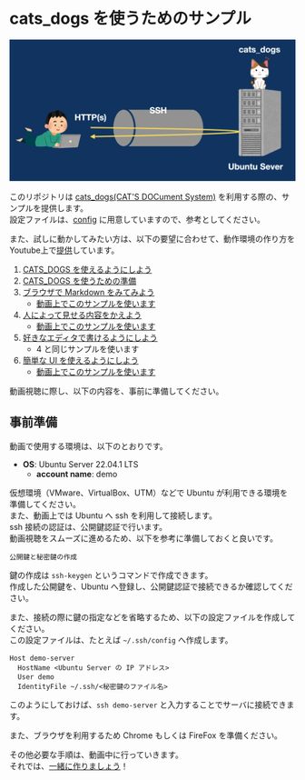 # cats_dogs を使うためのサンプル

![icatch](./imgs/icatch.png)

このリポジトリは [cats\_dogs(CAT'S DOCument System)](https://github.com/1f408/cats_dogs) を利用する際の、サンプルを提供します。  
設定ファイルは、[config](./config/etc) に用意していますので、参考としてください。

また、試しに動かしてみたい方は、以下の要望に合わせて、動作環境の作り方をYoutube上で[提供](https://www.youtube.com/playlist?list=PLTKODctBx8g-gmC8lrM2KeRM5N7qXCdcE)しています。

1. [CATS\_DOGS を使えるようにしよう](https://youtu.be/MMyKtsIiggk)
2. [CATS\_DOGS を使うための準備](https://youtu.be/jH_t0qBZlwY)
3. [ブラウザで Markdown をみてみよう](https://youtu.be/vfTsRSdkK1U)
   - [動画上でこのサンプルを使います](./demo/step1)
4. [人によって見せる内容をかえよう](https://youtu.be/XHFfSlsTooo)
   - [動画上でこのサンプルを使います](./demo/step2-3)
5. [好きなエディタで書けるようにしよう](https://youtu.be/XX8g0s2dua4)
   - 4 と同じサンプルを使います
6. [簡単な UI を使えるようにしよう](https://youtu.be/IL13gvWAgFM)
   - [動画上でこのサンプルを使います](./demo/step4)

動画視聴に際し、以下の内容を、事前に準備してください。

## 事前準備

動画で使用する環境は、以下のとおりです。

- **OS**: Ubuntu Server 22.04.1 LTS
  - **account name**: demo

仮想環境（VMware、VirtualBox、UTM）などで Ubuntu が利用できる環境を準備してください。  
また、動画上では Ubuntu へ ssh を利用して接続します。  
ssh 接続の認証は、公開鍵認証で行います。  
動画視聴をスムーズに進めるため、以下を参考に準備しておくと良いです。

`公開鍵と秘密鍵の作成`

鍵の作成は `ssh-keygen` というコマンドで作成できます。  
作成した公開鍵を、Ubuntu へ登録し、公開鍵認証で接続できるか確認してください。

また、接続の際に鍵の指定などを省略するため、以下の設定ファイルを作成してください。  
この設定ファイルは、たとえば `~/.ssh/config` へ作成します。

```
Host demo-server
  HostName <Ubuntu Server の IP アドレス>
  User demo
  IdentityFile ~/.ssh/<秘密鍵のファイル名>
```

このようにしておけば、`ssh demo-server` と入力することでサーバに接続できます。

また、ブラウザを利用するため Chrome もしくは FireFox を準備ください。

その他必要な手順は、動画中に行っていきます。  
それでは、[一緒に作りましょう](https://www.youtube.com/playlist?list=PLTKODctBx8g-gmC8lrM2KeRM5N7qXCdcE)！
